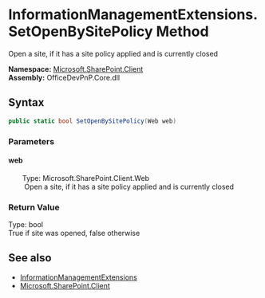# InformationManagementExtensions.SetOpenBySitePolicy Method  
 Open a site, if it has a site policy applied and is currently closed   

**Namespace:** [Microsoft.SharePoint.Client](Microsoft.SharePoint.Client.md)  
**Assembly:** OfficeDevPnP.Core.dll  
## Syntax
```C#
public static bool SetOpenBySitePolicy(Web web)
```
### Parameters
#### web  
&emsp;&emsp;Type: Microsoft.SharePoint.Client.Web  
&emsp;&emsp; Open a site, if it has a site policy applied and is currently closed   

  

### Return Value
Type: bool  
True if site was opened, false otherwise  


## See also
- [InformationManagementExtensions](Microsoft.SharePoint.Client.InformationManagementExtensions.md) 
- [Microsoft.SharePoint.Client](Microsoft.SharePoint.Client.md) 
